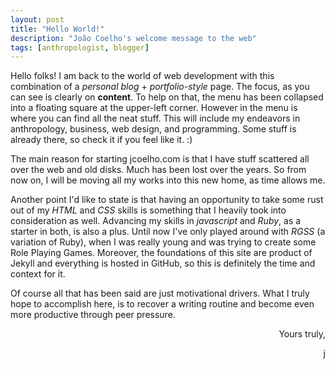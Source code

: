 ```yaml
---
layout: post
title: "Hello World!"
description: "João Coelho's welcome message to the web"
tags: [anthropologist, blogger]
---
```


Hello folks! I am back to the world of web development with this combination of a *personal blog* + *portfolio-style* page. The focus, as you can see is clearly on **content**. To help on that, the menu has been collapsed into a floating square at the upper-left corner. However in the menu is where you can find all the neat stuff. This will include my endeavors in anthropology, business, web design, and programming. Some stuff is already there, so check it if you feel like it. :)

The main reason for starting jcoelho.com is that I have stuff scattered all over the web and old disks. Much has been lost over the years. So from now on, I will be moving all my works into this new home, as time allows me. 

Another point I'd like to state is that having an opportunity to take some rust out of my *HTML* and *CSS* skills is something that I heavily took into consideration as well. Advancing my skills in *javascript* and *Ruby*, as a starter in both, is also a plus. Until now I've only played around with *RGSS* (a variation of Ruby), when I was really young and was trying to create some Role Playing Games. Moreover, the foundations of this site are product of Jekyll and everything is hosted in GitHub, so this is definitely the time and context for it.

Of course all that has been said are just motivational drivers. What I truly hope to accomplish here, is to recover a writing routine and become even more productive through peer pressure.

<p align = "right">
	Yours truly,
</p>
<p align = "right">
	j
</p>
